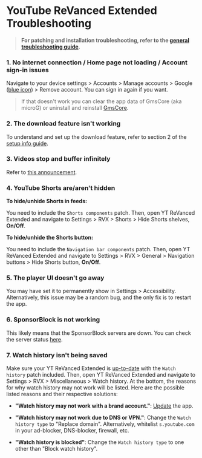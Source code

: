# **YouTube ReVanced Extended Troubleshooting**


> **For patching and installation troubleshooting, refer to the [general troubleshooting guide](https://github.com/ReVanced-Extended-Community/Community-Guides/blob/main/community-wiki/general-troubleshooting.md).**


### **1. No internet connection / Home page not loading / Account sign-in issues**

Navigate to your device settings > Accounts > Manage accounts > Google ([blue icon](https://imgur.com/a/LXoLCV1)) > Remove account. You can sign in again if you want.

> If that doesn't work you can clear the app data of GmsCore (aka microG) or uninstall and reinstall [GmsCore](https://github.com/ReVanced/GmsCore/releases/latest).




### **2. The download feature isn't working**

To understand and set up the download feature, refer to section 2 of the [setup info guide](https://github.com/ReVanced-Extended-Community/Community-Guides/blob/main/community-wiki/patching%20%26%20setup%20info.md#2-general-info-for-patching-and-feature-setup).




### **3. Videos stop and buffer infinitely**

Refer to [this announcement](https://github.com/ReVanced-Extended-Community/Community-Guides/blob/main/news/playback-issues-announcement.md#what-does-this-mean-for-me).




### **4. YouTube Shorts are/aren't hidden**

**To hide/unhide Shorts in feeds:**

You need to include the `Shorts components` patch. Then, open YT ReVanced Extended and navigate to Settings > RVX > Shorts > Hide Shorts shelves, **On/Off**.

**To hide/unhide the Shorts button:**

You need to include the `Navigation bar components` patch. Then, open YT ReVanced Extended and navigate to Settings > RVX > General > Navigation buttons > Hide Shorts button, **On/Off**.




### **5. The player UI doesn't go away**

You may have set it to permanently show in Settings > Accessibility. Alternatively, this issue may be a random bug, and the only fix is to restart the app.




### **6. SponsorBlock is not working**

This likely means that the SponsorBlock servers are down. You can check the server status [here](https://status.sponsor.ajay.app/).




### **7. Watch history isn't being saved**

Make sure your YT ReVanced Extended is [up-to-date](https://github.com/ReVanced-Extended-Community/Community-Guides/blob/main/community-wiki/patching%20%26%20setup%20info.md#1-info-for-updating-revanced-extended) with the `Watch history` patch included. Then, open YT ReVanced Extended and navigate to Settings > RVX > Miscellaneous > Watch history. At the bottom, the reasons for why watch history may not work will be listed. Here are the possible listed reasons and their respective solutions:

- **"Watch history may not work with a brand account."**: [Update](https://github.com/ReVanced-Extended-Community/Community-Guides/blob/main/community-wiki/patching%20%26%20setup%20info.md#1-info-for-updating-revanced-extended) the app.

- **"Watch history may not work due to DNS or VPN."**: Change the `Watch history type` to "Replace domain". Alternatively, whitelist `s.youtube.com` in your ad-blocker, DNS-blocker, firewall, etc. 

- **"Watch history is blocked"**: Change the `Watch history type` to one other than "Block watch history".
